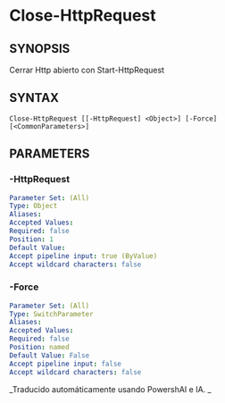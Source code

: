 ﻿---
external help file: powershai-help.xml
schema: 2.0.0
powershai: true
---

# Close-HttpRequest

## SYNOPSIS <!--!= @#Synop !-->
Cerrar Http abierto con Start-HttpRequest

## SYNTAX <!--!= @#Syntax !-->

```
Close-HttpRequest [[-HttpRequest] <Object>] [-Force] [<CommonParameters>]
```

## PARAMETERS <!--!= @#Params !-->

### -HttpRequest

```yml
Parameter Set: (All)
Type: Object
Aliases: 
Accepted Values: 
Required: false
Position: 1
Default Value: 
Accept pipeline input: true (ByValue)
Accept wildcard characters: false
```

### -Force

```yml
Parameter Set: (All)
Type: SwitchParameter
Aliases: 
Accepted Values: 
Required: false
Position: named
Default Value: False
Accept pipeline input: false
Accept wildcard characters: false
```


<!--PowershaiAiDocBlockStart-->
_Traducido automáticamente usando PowershAI e IA. 
_
<!--PowershaiAiDocBlockEnd-->
